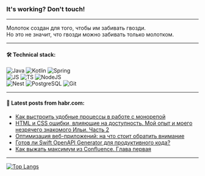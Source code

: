 ### It's working? Don't touch!

---
Молоток создан для того, чтобы им забивать гвозди. <br>
Но это не значит, что гвозди можно забивать только молотком.

---

#### 🛠️ Technical stack:

![Java](https://img.shields.io/badge/Java-informational?logo=Oracle&style=flat&logoColor=white&color=FF4500)
![Kotlin](https://img.shields.io/badge/Kotlin-informational?logo=Kotlin&style=flat&logoColor=white&color=774D97)
![Spring](https://img.shields.io/badge/SpringBoot-informational?logo=SpringBoot&style=flat&logoColor=white&color=6DB33F) <br>
![JS](https://img.shields.io/badge/JS-informational?logo=javaScript&style=flat&logoColor=black&color=F7Df1E)
![TS](https://img.shields.io/badge/TypeScript-informational?logo=typeScript&style=flat&logoColor=black&color=0667A8)
![NodeJS](https://img.shields.io/badge/NodeJS-informational?logo=node.js&style=flat&logoColor=white&color=70A760) <br>
![Nest](https://img.shields.io/badge/NestJS-informational?logo=NestJS&style=flat&logoColor=white&color=E0234E)
![PostgreSQL](https://img.shields.io/badge/PostgreSQL-informational?logo=PostgreSQL&style=flat&logoColor=white&color=DAA520)
![Git](https://img.shields.io/badge/Git-informational?logo=git&style=flat&logoColor=white&color=778899)

___

#### 💬 Latest posts from habr.com:

<!-- BLOG-POST-LIST:START -->
- [Как выстроить удобные процессы в работе с монорепой](https://habr.com/ru/companies/oleg-bunin/articles/735022/?utm_source=habrahabr&utm_medium=rss&utm_campaign=735022)
- [HTML и CSS ошибки, влияющие на доступность. Мой опыт и моего незрячего знакомого Ильи. Часть 2](https://habr.com/ru/companies/ruvds/articles/766344/?utm_source=habrahabr&utm_medium=rss&utm_campaign=766344)
- [Оптимизация веб-приложений: на что стоит обратить внимание](https://habr.com/ru/companies/cloud_mts/articles/768266/?utm_source=habrahabr&utm_medium=rss&utm_campaign=768266)
- [Готов ли Swift OpenAPI Generator для продуктивного кода?](https://habr.com/ru/companies/ozontech/articles/769624/?utm_source=habrahabr&utm_medium=rss&utm_campaign=769624)
- [Как выжать максимум из Confluence. Глава первая](https://habr.com/ru/companies/tinkoff/articles/769694/?utm_source=habrahabr&utm_medium=rss&utm_campaign=769694)
<!-- BLOG-POST-LIST:END -->

---
[![Top Langs](https://github-readme-stats-git-master-advtsetting-gmailcom.vercel.app/api/top-langs/?username=zloylis&langs_count=10&hide_title=false&title_color=e6edf3&size_weight=0.5&count_weight=0.5&layout=compact&hide_border=true&theme=dracula)](https://github.com/zloylis)

<!-- ![GitHub stats](https://github-readme-stats-git-master-advtsetting-gmailcom.vercel.app/api?username=zloylis&show_icons=true&hide_border=true&theme=dracula&hide_title=true&include_all_commits=true&count_private=true&hide=contribs&hide_rank=true) -->
